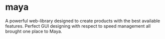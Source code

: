 # maya
A powerful web-library designed to create products with the best available features. Perfect GUI designing with respect to speed management all brought one place to Maya.
